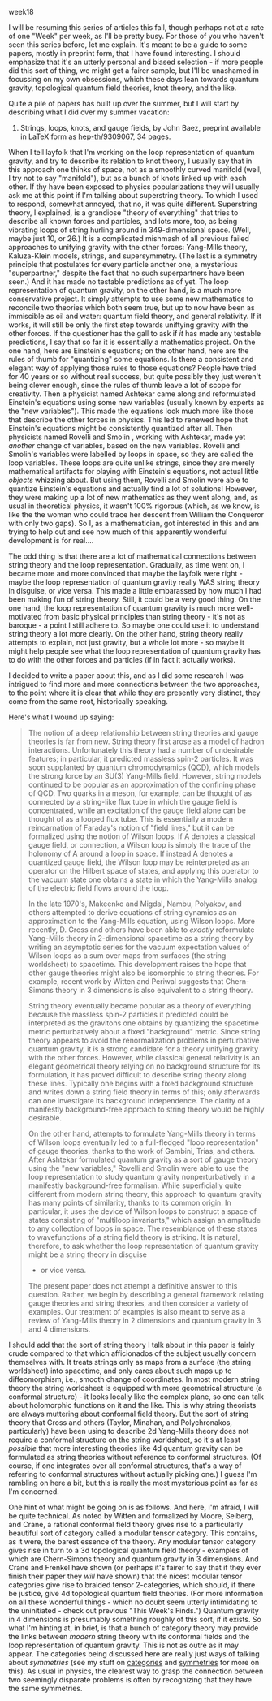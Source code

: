 week18

I will be resuming this series of articles this fall, though perhaps not
at a rate of one "Week" per week, as I'll be pretty busy. For those
of you who haven't seen this series before, let me explain. It's meant
to be a guide to some papers, mostly in preprint form, that I have found
interesting. I should emphasize that it's an utterly personal and
biased selection - if more people did this sort of thing, we might get a
fairer sample, but I'll be unashamed in focussing on my own obsessions,
which these days lean towards quantum gravity, topological quantum field
theories, knot theory, and the like.

Quite a pile of papers has built up over the summer, but I will start by
describing what I did over my summer vacation:

1) Strings, loops, knots, and gauge fields, by John Baez, preprint
available in LaTeX form as
[hep-th/9309067](http://xxx.lanl.gov/abs/hep-th/9309067), 34 pages.

When I tell layfolk that I'm working on the loop representation of
quantum gravity, and try to describe its relation to knot theory, I
usually say that in this approach one thinks of space, not as a smoothly
curved manifold (well, I try not to say "manifold"), but as a bunch of
knots linked up with each other. If thy have been exposed to physics
popularizations they will usually ask me at this point if I'm talking
about superstring theory. To which I used to respond, somewhat annoyed,
that no, it was quite different. Superstring theory, I explained, is a
grandiose "theory of everything" that tries to describe all known
forces and particles, and lots more, too, as being vibrating loops of
string hurling around in 349-dimensional space. (Well, maybe just 10, or
26.) It is a complicated mishmash of all previous failed approaches to
unifying gravity with the other forces: Yang-Mills theory, Kaluza-Klein
models, strings, and supersymmetry. (The last is a symmetry principle
that postulates for every particle another one, a mysterious
"superpartner," despite the fact that no such superpartners have been
seen.) And it has made no testable predictions as of yet. The loop
representation of quantum gravity, on the other hand, is a much more
conservative project. It simply attempts to use some new mathematics to
reconcile two theories which both seem true, but up to now have been as
immiscible as oil and water: quantum field theory, and general
relativity. If it works, it will still be only the first step towards
uniftying gravity with the other forces. If the questioner has the gall
to ask if *it* has made any testable predictions, I say that so far it
is essentially a mathematics project. On the one hand, here are
Einstein's equations; on the other hand, here are the rules of thumb
for "quantizing" some equations. Is there a consistent and elegant way
of applying those rules to those equations? People have tried for 40
years or so without real success, but quite possibly they just weren't
being clever enough, since the rules of thumb leave a lot of scope for
creativity. Then a physicist named Ashtekar came along and reformulated
Einstein's equations using some new variables (usually known by experts
as the "new variables"). This made the equations look much more like
those that describe the other forces in physics. This led to renewed
hope that Einstein's equations might be consistently quantized after
all. Then physicists named Rovelli and Smolin , working with Ashtekar,
made yet *another* change of variables, based on the new variables.
Rovelli and Smolin's variables were labelled by loops in space, so they
are called the loop variables. These loops are quite unlike strings,
since they are merely mathematical artifacts for playing with
Einstein's equations, not actual little *objects* whizzing about. But
using them, Rovelli and Smolin were able to quantize Einstein's
equations and actually find a lot of solutions! However, they were
making up a lot of new mathematics as they went along, and, as usual in
theoretical physics, it wasn't 100% rigorous (which, as we know, is
like the the woman who could trace her descent from William the
Conqueror with only two gaps). So I, as a mathematician, got interested
in this and am trying to help out and see how much of this apparently
wonderful development is for real....

The odd thing is that there are a lot of mathematical connections
between string theory and the loop representation. Gradually, as time
went on, I became more and more convinced that maybe the layfolk were
right - maybe the loop representation of quantum gravity really WAS
string theory in disguise, or vice versa. This made a little embarassed
by how much I had been making fun of string theory. Still, it could be a
very good thing. On the one hand, the loop representation of quantum
gravity is much more well-motivated from basic physical principles than
string theory - it's not as baroque - a point I still adhere to. So
maybe one could use it to understand string theory a lot more clearly.
On the other hand, string theory really attempts to explain, not just
gravity, but a whole lot more - so maybe it might help people see what
the loop representation of quantum gravity has to do with the other
forces and particles (if in fact it actually works).

I decided to write a paper about this, and as I did some research I was
intrigued to find more and more connections between the two approaches,
to the point where it is clear that while they are presently very
distinct, they come from the same root, historically speaking.

Here's what I wound up saying:

> The notion of a deep relationship between string theories and gauge
> theories is far from new. String theory first arose as a model of
> hadron interactions. Unfortunately this theory had a number of
> undesirable features; in particular, it predicted massless spin-2
> particles. It was soon supplanted by quantum chromodynamics (QCD),
> which models the strong force by an SU(3) Yang-Mills field. However,
> string models continued to be popular as an approximation of the
> confining phase of QCD. Two quarks in a meson, for example, can be
> thought of as connected by a string-like flux tube in which the gauge
> field is concentrated, while an excitation of the gauge field alone
> can be thought of as a looped flux tube. This is essentially a modern
> reincarnation of Faraday's notion of "field lines," but it can
> be formalized using the notion of Wilson loops. If A denotes a
> classical gauge field, or connection, a Wilson loop is simply the
> trace of the holonomy of A around a loop in space. If instead A
> denotes a quantized gauge field, the Wilson loop may be reinterpreted
> as an operator on the Hilbert space of states, and applying this
> operator to the vacuum state one obtains a state in which the
> Yang-Mills analog of the electric field flows around the loop.
>
> In the late 1970's, Makeenko and Migdal, Nambu, Polyakov, and others
> attempted to derive equations of string dynamics as an approximation
> to the Yang-Mills equation, using Wilson loops. More recently, D.
> Gross and others have been able to *exactly* reformulate Yang-Mills
> theory in 2-dimensional spacetime as a string theory by writing an
> asymptotic series for the vacuum expectation values of Wilson loops as
> a sum over maps from surfaces (the string worldsheet) to spacetime.
> This development raises the hope that other gauge theories might also
> be isomorphic to string theories. For example, recent work by Witten
> and Periwal suggests that Chern-Simons theory in 3 dimensions is also
> equivalent to a string theory.
>
> String theory eventually became popular as a theory of everything
> because the massless spin-2 particles it predicted could be
> interpreted as the gravitons one obtains by quantizing the spacetime
> metric perturbatively about a fixed "background" metric. Since
> string theory appears to avoid the renormalization problems in
> perturbative quantum gravity, it is a strong candidate for a theory
> unifying gravity with the other forces. However, while classical
> general relativity is an elegant geometrical theory relying on no
> background structure for its formulation, it has proved difficult to
> describe string theory along these lines. Typically one begins with a
> fixed background structure and writes down a string field theory in
> terms of this; only afterwards can one investigate its background
> independence. The clarity of a manifestly background-free approach to
> string theory would be highly desirable.
>
> On the other hand, attempts to formulate Yang-Mills theory in terms of
> Wilson loops eventually led to a full-fledged "loop
> representation" of gauge theories, thanks to the work of Gambini,
> Trias, and others. After Ashtekar formulated quantum gravity as a sort
> of gauge theory using the "new variables," Rovelli and Smolin
> were able to use the loop representation to study quantum gravity
> nonperturbatively in a manifestly background-free formalism. While
> superficially quite different from modern string theory, this approach
> to quantum gravity has many points of similarity, thanks to its common
> origin. In particular, it uses the device of Wilson loops to construct
> a space of states consisting of "multiloop invariants," which
> assign an amplitude to any collection of loops in space. The
> resemblance of these states to wavefunctions of a string field theory
> is striking. It is natural, therefore, to ask whether the loop
> representation of quantum gravity might be a string theory in disguise
> - or vice versa.
>
> The present paper does not attempt a definitive answer to this
> question. Rather, we begin by describing a general framework relating
> gauge theories and string theories, and then consider a variety of
> examples. Our treatment of examples is also meant to serve as a review
> of Yang-Mills theory in 2 dimensions and quantum gravity in 3 and 4
> dimensions.

I should add that the sort of string theory I talk about in this paper
is fairly crude compared to that which afficionados of the subject
usually concern themselves with. It treats strings only as maps from a
surface (the string worldsheet) into spacetime, and only cares about
such maps up to diffeomorphism, i.e., smooth change of coordinates. In
most modern string theory the string worldsheet is equipped with more
geometrical structure (a conformal structure) - it looks locally like
the complex plane, so one can talk about holomorphic functions on it and
the like. This is why string theorists are always muttering about
conformal field theory. But the sort of string theory that Gross and
others (Taylor, Minahan, and Polychronakos, particularly) have been
using to describe 2d Yang-Mills theory does not require a conformal
structure on the string worldsheet, so it's at least *possible* that
more interesting theories like 4d quantum gravity can be formulated as
string theories without reference to conformal structures. (Of course,
if one integrates over all conformal structures, that's a way of
referring to conformal structures without actually picking one.) I guess
I'm rambling on here a bit, but this is really the most mysterious
point as far as I'm concerned.

One hint of what might be going on is as follows. And here, I'm afraid,
I will be quite technical. As noted by Witten and formalized by Moore,
Seiberg, and Crane, a rational conformal field theory gives rise to a
particularly beautiful sort of category called a modular tensor
category. This contains, as it were, the barest essence of the theory.
Any modular tensor category gives rise in turn to a 3d topological
quantum field theory - examples of which are Chern-Simons theory and
quantum gravity in 3 dimensions. And Crane and Frenkel have shown (or
perhaps it's fairer to say that if they ever finish their paper they
*will* have shown) that the nicest modular tensor categories give rise
to braided tensor 2-categories, which should, if there be justice, give
4d topological quantum field theories. (For more information on all
these wonderful things - which no doubt seem utterly intimidating to the
uninitiated - check out previous "This Week's Finds.") Quantum
gravity in 4 dimensions is presumably something roughly of this sort, if
it exists. So what I'm hinting at, in brief, is that a bunch of
category theory may provide the links between *modern* string theory
with its conformal fields and the loop representation of quantum
gravity. This is not as outre as it may appear. The categories being
discussed here are really just ways of talking about *symmetries* (see
my stuff on [categories](categories.html) and
[symmetries](symmetries.html) for more on this). As usual in physics,
the clearest way to grasp the connection between two seemingly disparate
problems is often by recognizing that they have the same symmetries.
